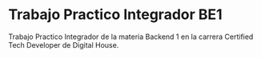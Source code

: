 # Trabajo Practico Integrador BE1
Trabajo Practico Integrador de la materia Backend 1 en la carrera Certified Tech Developer de Digital House.
